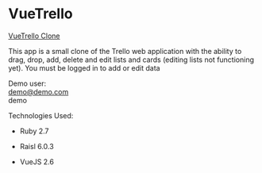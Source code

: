# VueTrello

[VueTrello Clone](https://immense-lowlands-56255.herokuapp.com/)

This app is a small clone of the Trello web application with the ability to drag, drop, add, delete and edit lists and cards (editing lists not functioning yet).  You must be logged in to add or edit data

Demo user:  
demo@demo.com  
demo  

Technologies Used:

* Ruby 2.7

* Raisl 6.0.3

* VueJS 2.6
